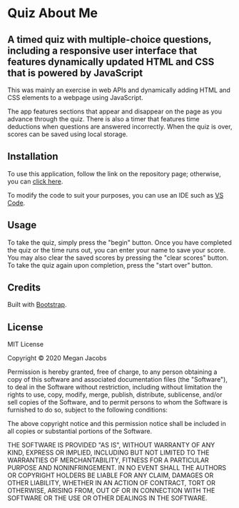 # Quiz About Me

## A timed quiz with multiple-choice questions, including a responsive user interface that features dynamically updated HTML and CSS that is powered by JavaScript 

This was mainly an exercise in web APIs and dynamically adding HTML and CSS elements to a webpage using JavaScript. 

The app features sections that appear and disappear on the page as you advance through the quiz. There is also a timer that features time deductions when questions are answered incorrectly. When the quiz is over, scores can be saved using local storage. 

## Installation

To use this application, follow the link on the repository page; otherwise, you can [click here](https://meganjacobs97.github.io/quiz-about-me/).

To modify the code to suit your purposes, you can use an IDE such as [VS Code](https://code.visualstudio.com/).

## Usage 

To take the quiz, simply press the "begin" button. Once you have completed the quiz or the time runs out, you can enter your name to save your score. You may also clear the saved scores by pressing the "clear scores" button. To take the quiz again upon completion, press the "start over" button. 

## Credits 

Built with [Bootstrap](https://getbootstrap.com/).

## License

MIT License

Copyright © 2020 Megan Jacobs

Permission is hereby granted, free of charge, to any person obtaining a copy of this software and associated documentation files (the "Software"), to deal in the Software without restriction, including without limitation the rights to use, copy, modify, merge, publish, distribute, sublicense, and/or sell copies of the Software, and to permit persons to whom the Software is furnished to do so, subject to the following conditions:

The above copyright notice and this permission notice shall be included in all copies or substantial portions of the Software.

THE SOFTWARE IS PROVIDED "AS IS", WITHOUT WARRANTY OF ANY KIND, EXPRESS OR IMPLIED, INCLUDING BUT NOT LIMITED TO THE WARRANTIES OF MERCHANTABILITY, FITNESS FOR A PARTICULAR PURPOSE AND NONINFRINGEMENT. IN NO EVENT SHALL THE AUTHORS OR COPYRIGHT HOLDERS BE LIABLE FOR ANY CLAIM, DAMAGES OR OTHER LIABILITY, WHETHER IN AN ACTION OF CONTRACT, TORT OR OTHERWISE, ARISING FROM, OUT OF OR IN CONNECTION WITH THE SOFTWARE OR THE USE OR OTHER DEALINGS IN THE SOFTWARE.

